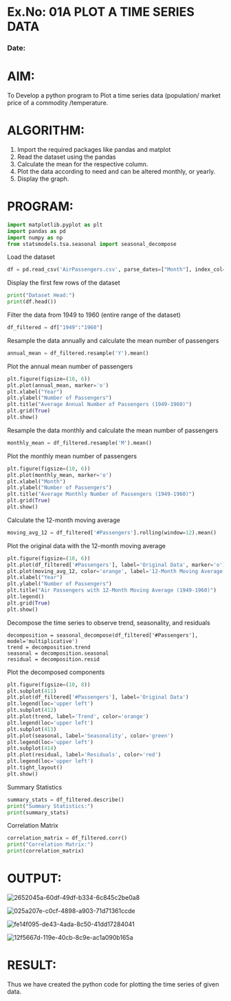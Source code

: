 # Ex.No: 01A PLOT A TIME SERIES DATA
###  Date: 

# AIM:
To Develop a python program to Plot a time series data (population/ market price of a commodity
/temperature.
# ALGORITHM:
1. Import the required packages like pandas and matplot
2. Read the dataset using the pandas
3. Calculate the mean for the respective column.
4. Plot the data according to need and can be altered monthly, or yearly.
5. Display the graph.
# PROGRAM:
```python
import matplotlib.pyplot as plt
import pandas as pd
import numpy as np
from statsmodels.tsa.seasonal import seasonal_decompose
```
Load the dataset
 ```python
df = pd.read_csv('AirPassengers.csv', parse_dates=["Month"], index_col="Month")
```
Display the first few rows of the dataset
```python
print("Dataset Head:")
print(df.head())
```
Filter the data from 1949 to 1960 (entire range of the dataset)
```python
df_filtered = df["1949":"1960"]
```
Resample the data annually and calculate the mean number of passengers
```python
annual_mean = df_filtered.resample('Y').mean()
```
Plot the annual mean number of passengers
```python
plt.figure(figsize=(10, 6))
plt.plot(annual_mean, marker='o')
plt.xlabel("Year")
plt.ylabel("Number of Passengers")
plt.title("Average Annual Number of Passengers (1949-1960)")
plt.grid(True)
plt.show()
```
Resample the data monthly and calculate the mean number of passengers
```python
monthly_mean = df_filtered.resample('M').mean()
```
Plot the monthly mean number of passengers
```python
plt.figure(figsize=(10, 6))
plt.plot(monthly_mean, marker='o')
plt.xlabel("Month")
plt.ylabel("Number of Passengers")
plt.title("Average Monthly Number of Passengers (1949-1960)")
plt.grid(True)
plt.show()
```
Calculate the 12-month moving average
```python
moving_avg_12 = df_filtered['#Passengers'].rolling(window=12).mean()
```
Plot the original data with the 12-month moving average
```python
plt.figure(figsize=(10, 6))
plt.plot(df_filtered['#Passengers'], label='Original Data', marker='o')
plt.plot(moving_avg_12, color='orange', label='12-Month Moving Average', linewidth=3)
plt.xlabel("Year")
plt.ylabel("Number of Passengers")
plt.title("Air Passengers with 12-Month Moving Average (1949-1960)")
plt.legend()
plt.grid(True)
plt.show()
```
Decompose the time series to observe trend, seasonality, and residuals
```
decomposition = seasonal_decompose(df_filtered['#Passengers'], model='multiplicative')
trend = decomposition.trend
seasonal = decomposition.seasonal
residual = decomposition.resid
```
Plot the decomposed components
```python
plt.figure(figsize=(10, 8))
plt.subplot(411)
plt.plot(df_filtered['#Passengers'], label='Original Data')
plt.legend(loc='upper left')
plt.subplot(412)
plt.plot(trend, label='Trend', color='orange')
plt.legend(loc='upper left')
plt.subplot(413)
plt.plot(seasonal, label='Seasonality', color='green')
plt.legend(loc='upper left')
plt.subplot(414)
plt.plot(residual, label='Residuals', color='red')
plt.legend(loc='upper left')
plt.tight_layout()
plt.show()
```
Summary Statistics
```python
summary_stats = df_filtered.describe()
print("Summary Statistics:")
print(summary_stats)
```
Correlation Matrix
```python
correlation_matrix = df_filtered.corr()
print("Correlation Matrix:")
print(correlation_matrix)
```
# OUTPUT:

![2652045a-60df-49df-b334-6c845c2be0a8](https://github.com/user-attachments/assets/89af29cd-2221-4524-a311-e14d2752feb9)

![025a207e-c0cf-4898-a903-71d71361ccde](https://github.com/user-attachments/assets/2e4a5878-4327-422b-babf-4c4ea43b7047)

![fe14f095-de43-4ada-8c50-41dd17284041](https://github.com/user-attachments/assets/f5649038-d742-46d6-a4d7-7a5b1e72cd5f)

![12f5667d-119e-40cb-8c9e-ac1a090b165a](https://github.com/user-attachments/assets/aa6ef876-7a12-41dd-8bec-497fea4e28c3)



# RESULT:
Thus we have created the python code for plotting the time series of given data.




